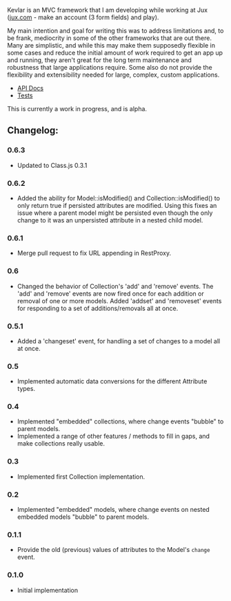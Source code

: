 Kevlar is an MVC framework that I am developing while working at Jux (<a href="http://jux.com" target="_blank">jux.com</a> - make an account (3 form fields) and play).

My main intention and goal for writing this was to address limitations and, to be frank, mediocrity in some of the other frameworks that are out there.  Many are simplistic, and while this may make them supposedly flexible in some cases and reduce the initial amount of work required to get an app up and running, they aren't great for the long term maintenance and robustness that large applications require. Some also do not provide the flexibility and extensibility needed for large, complex, custom applications.

* <a href="docs/" target="_blank">API Docs</a>
* <a href="tests/" target="_blank">Tests</a>

This is currently a work in progress, and is alpha.

## Changelog:

### 0.6.3

* Updated to Class.js 0.3.1

### 0.6.2

* Added the ability for Model::isModified() and Collection::isModified() to only return true if persisted attributes are modified. Using this fixes an issue where a parent model might be persisted even though the only change to it was an unpersisted attribute in a nested child model.

### 0.6.1

* Merge pull request to fix URL appending in RestProxy.

### 0.6

* Changed the behavior of Collection's 'add' and 'remove' events. The 'add' and 'remove' events are now fired once for each addition or removal of one or more models. Added 'addset' and 'removeset' events for responding to a set of additions/removals all at once.

### 0.5.1

* Added a 'changeset' event, for handling a set of changes to a model all at once.

### 0.5

* Implemented automatic data conversions for the different Attribute types.

### 0.4

* Implemented "embedded" collections, where change events "bubble" to parent models. 
* Implemented a range of other features / methods to fill in gaps, and make collections really usable.

### 0.3

* Implemented first Collection implementation.

### 0.2

* Implemented "embedded" models, where change events on nested embedded models "bubble" to parent models.

### 0.1.1

* Provide the old (previous) values of attributes to the Model's `change` event.

### 0.1.0

* Initial implementation
